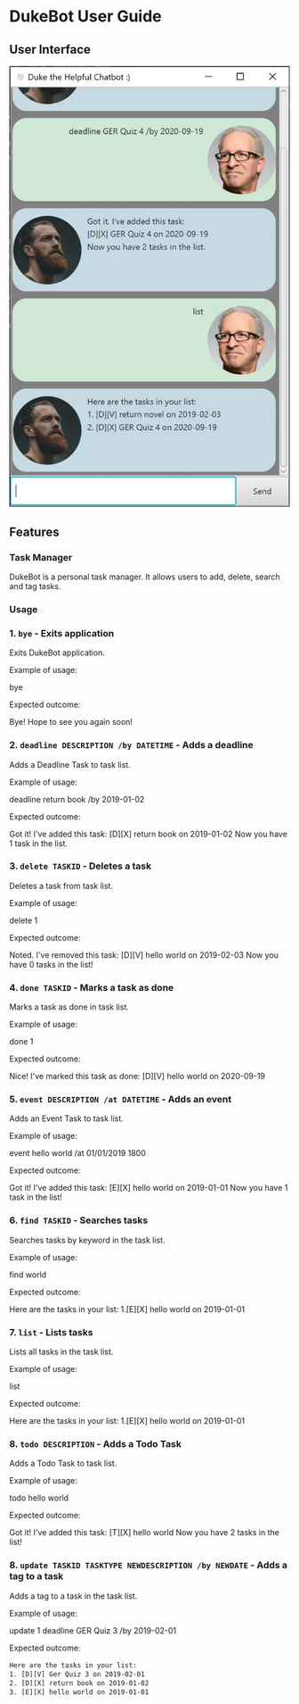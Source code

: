 # DukeBot User Guide 

## User Interface
![UI](docs/Ui.png)

## Features 

### Task Manager
DukeBot is a personal task manager. It allows users to add, delete, search and tag tasks.

### Usage

### 1. `bye` - Exits application

Exits DukeBot application.

Example of usage: 


bye


Expected outcome:


Bye! Hope to see you again soon!


### 2. `deadline DESCRIPTION /by DATETIME` - Adds a deadline

Adds a Deadline Task to task list.

Example of usage: 


deadline return book /by 2019-01-02


Expected outcome:


Got it! I've added this task:
[D][X] return book on 2019-01-02
Now you have 1 task in the list.


### 3. `delete TASKID` - Deletes a task

Deletes a task from task list.

Example of usage: 


delete 1


Expected outcome:


Noted. I've removed this task:
[D][V] hello world on 2019-02-03
Now you have 0 tasks in the list!


### 4. `done TASKID` - Marks a task as done

Marks a task as done in task list.

Example of usage: 


done 1


Expected outcome:


Nice! I've marked this task as done:
[D][V] hello world on 2020-09-19


### 5. `event DESCRIPTION /at DATETIME` - Adds an event

Adds an Event Task to task list.

Example of usage: 


event hello world /at 01/01/2019 1800


Expected outcome:


Got it! I've added this task:
[E][X] hello world on 2019-01-01
Now you have 1 task in the list!


### 6. `find TASKID` - Searches tasks

Searches tasks by keyword in the task list.

Example of usage: 


find world


Expected outcome:


Here are the tasks in your list:
1.[E][X] hello world on 2019-01-01


### 7. `list` - Lists tasks

Lists all tasks in the task list.

Example of usage: 


list


Expected outcome:


Here are the tasks in your list:
1.[E][X] hello world on 2019-01-01


### 8. `todo DESCRIPTION` - Adds a Todo Task

Adds a Todo Task to task list.

Example of usage: 


todo hello world


Expected outcome:


Got it! I've added this task:
[T][X] hello world
Now you have 2 tasks in the list!


### 8. `update TASKID TASKTYPE NEWDESCRIPTION /by NEWDATE` - Adds a tag to a task

Adds a tag to a task in the task list.

Example of usage: 


update 1 deadline GER Quiz 3 /by 2019-02-01


Expected outcome:

```
Here are the tasks in your list:
1. [D][V] Ger Quiz 3 on 2019-02-01
2. [D][X] return book on 2019-01-02
3. [E][X] hello world on 2019-01-01